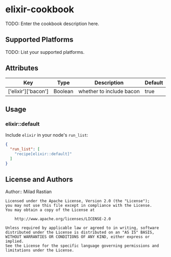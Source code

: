 # elixir-cookbook

TODO: Enter the cookbook description here.

## Supported Platforms

TODO: List your supported platforms.

## Attributes

| Key                 | Type    | Description              | Default |
|---------------------|---------|--------------------------|---------|
| ['elixir']['bacon'] | Boolean | whether to include bacon | true    |

## Usage

### elixir::default

Include `elixir` in your node's `run_list`:

```json
{
  "run_list": [
    "recipe[elixir::default]"
  ]
}
```

## License and Authors

Author:: Milad Rastian

```
Licensed under the Apache License, Version 2.0 (the "License");
you may not use this file except in compliance with the License.
You may obtain a copy of the License at

    http://www.apache.org/licenses/LICENSE-2.0

Unless required by applicable law or agreed to in writing, software
distributed under the License is distributed on an "AS IS" BASIS,
WITHOUT WARRANTIES OR CONDITIONS OF ANY KIND, either express or implied.
See the License for the specific language governing permissions and
limitations under the License.
```
